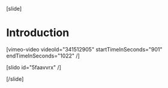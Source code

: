 [slide]
# Introduction

[vimeo-video videoId="341512905" startTimeInSeconds="901" endTimeInSeconds="1022" /]

[slido id="5faavvrx" /]

[/slide]